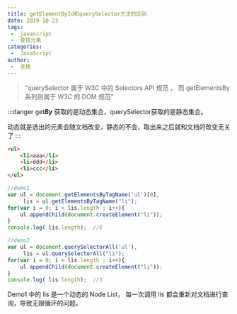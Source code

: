 ```yaml
---
title: getElementById和querySelector方法的区别
date: 2019-10-23
tags:
 -  javascript
 -  查找元素
categories:
 -  JavaScript
author:
 -  言梧
---
```


> "querySelector 属于 W3C 中的 Selectors API 规范 ，
而 getElementsBy 系列则属于 W3C 的 DOM 规范"

:::danger
get***By*** 获取的是动态集合，querySelector获取的是静态集合。

动态就是选出的元素会随文档改变，静态的不会，取出来之后就和文档的改变无关了
:::


```html
<ul>
    <li>aaa</li>
    <li>ddd</li>
    <li>ccc</li>
</ul>
 ```
 ```js
//demo1
var ul = document.getElementsByTagName('ul')[0],
      lis = ul.getElementsByTagName("li");
for(var i = 0; i < lis.length ; i++){
     ul.appendChild(document.createElement("li"));
}
console.log( lis.length);  //6
 
//demo2
var ul = document.querySelectorAll('ul'),
      lis = ul.querySelectorAll("li");
for(var i = 0; i < lis.length ; i++){
     ul.appendChild(document.createElement("li"));
}
console.log( lis.length);  //3
```
Demo1 中的 lis 是一个动态的 Node List， 每一次调用 lis 都会重新对文档进行查询，导致无限循环的问题。





